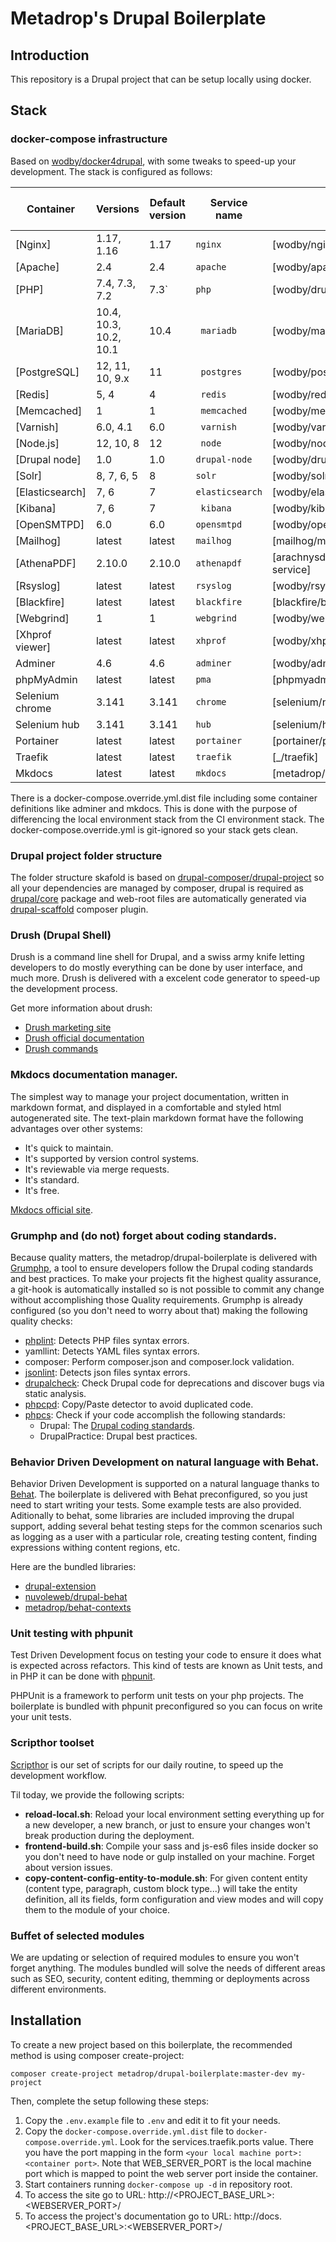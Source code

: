# Metadrop's Drupal Boilerplate

## Introduction
This repository is a Drupal project that can be setup locally using docker.

## Stack
### docker-compose infrastructure
Based on [wodby/docker4drupal](https://github.com/wodby/docker4drupal), with some tweaks to speed-up your development.
The stack is configured as follows:

| Container       | Versions               | Default version | Service name    | Image                              | Enabled by default |
| --------------  | ---------------------- | --------------- | --------------- | ---------------------------------- | ------------------ |
| [Nginx]         | 1.17, 1.16             | 1.17            | `nginx`         | [wodby/nginx]                      | ✓                  |
| [Apache]        | 2.4                    | 2.4             | `apache`        | [wodby/apache]                     |                    |
| [PHP]           | 7.4, 7.3, 7.2          | 7.3`            | `php`           | [wodby/drupal-php]                 | ✓                  |
| [MariaDB]       | 10.4, 10.3, 10.2, 10.1 | 10.4            |` mariadb`       | [wodby/mariadb]                    | ✓                  |
| [PostgreSQL]    | 12, 11, 10, 9.x        | 11              |` postgres`      | [wodby/postgres]                   |                    |
| [Redis]         | 5, 4                   | 4               |` redis`         | [wodby/redis]                      |                    |
| [Memcached]     | 1                      | 1               |` memcached`     | [wodby/memcached]                  |                    |
| [Varnish]       | 6.0, 4.1               | 6.0             |` varnish`       | [wodby/varnish]                    |                    |
| [Node.js]       | 12, 10, 8              | 12              |` node`          | [wodby/node]                       | ✓                  |
| [Drupal node]   | 1.0                    | 1.0             | `drupal-node`   | [wodby/drupal-node]                |                    |
| [Solr]          | 8, 7, 6, 5             | 8               | `solr`          | [wodby/solr]                       |                    |
| [Elasticsearch] | 7, 6                   | 7               | `elasticsearch` | [wodby/elasticsearch]              |                    |
| [Kibana]        | 7, 6                   | 7               |` kibana`        | [wodby/kibana]                     |                    |
| [OpenSMTPD]     | 6.0                    | 6.0             | `opensmtpd`     | [wodby/opensmtpd]                  |                    |
| [Mailhog]       | latest                 | latest          | `mailhog`       | [mailhog/mailhog]                  | ✓                  |
| [AthenaPDF]     | 2.10.0                 | 2.10.0          | `athenapdf`     | [arachnysdocker/athenapdf-service] |                    |
| [Rsyslog]       | latest                 | latest          | `rsyslog`       | [wodby/rsyslog]                    |                    |
| [Blackfire]     | latest                 | latest          | `blackfire`     | [blackfire/blackfire]              |                    |
| [Webgrind]      | 1                      | 1               | `webgrind`      | [wodby/webgrind]                   |                    |
| [Xhprof viewer] | latest                 | latest          | `xhprof`        | [wodby/xhprof]                     |                    |
| Adminer         | 4.6                    | 4.6             | `adminer`       | [wodby/adminer]                    | ✓                  |
| phpMyAdmin      | latest                 | latest          | `pma`           | [phpmyadmin/phpmyadmin]            |                    |
| Selenium chrome | 3.141                  | 3.141           | `chrome`        | [selenium/node-chrome]             | ✓                  |
| Selenium hub    | 3.141                  | 3.141           | `hub   `        | [selenium/hub]                     | ✓                  |
| Portainer       | latest                 | latest          | `portainer`     | [portainer/portainer]              | ✓                  |
| Traefik         | latest                 | latest          | `traefik`       | [_/traefik]                        | ✓                  |
| Mkdocs          | latest                 | latest          | `mkdocs`        | [metadrop/docker-mkdocs]           | ✓                  |

There is a docker-compose.override.yml.dist file including some container definitions like adminer and mkdocs.
This is done with the purpose of differencing the local environment stack from the CI environment stack.
The docker-compose.override.yml is git-ignored so your stack gets clean.


### Drupal project folder structure
The folder structure skafold is based on [drupal-composer/drupal-project](https://github.com/drupal-composer/drupal-project) 
so all your dependencies are managed by composer, drupal is required as [drupal/core](https://github.com/drupal/core) package 
and web-root files are automatically generated via [drupal-scaffold](https://github.com/drupal-composer/drupal-scaffold) composer plugin.

### Drush (Drupal Shell)
Drush is a command line shell for Drupal, and a swiss army knife letting developers
to do mostly everything can be done by user interface, and much more. Drush is delivered
with a excelent code generator to speed-up the development process.

Get more information about drush:
- [Drush marketing site](https://drush.org)
- [Drush official documentation](https://docs.drush.org/en/master/)
- [Drush commands](https://drushcommands.com/drush-9x/)

### Mkdocs documentation manager.
The simplest way to manage your project documentation, written in markdown format, and displayed in a comfortable and 
styled html autogenerated site.
The text-plain markdown format have the following advantages over other systems:
- It's quick to maintain.
- It's supported by version control systems.
- It's reviewable via merge requests.
- It's standard.
- It's free.

[Mkdocs official site](https://www.mkdocs.org/).
    
### Grumphp and (do not) forget about coding standards.
Because quality matters, the metadrop/drupal-boilerplate is delivered with [Grumphp](https://github.com/phpro/grumphp), 
a tool to ensure developers follow the Drupal coding standards and best practices.
To make your projects fit the highest quality assurance, a git-hook is automatically installed so is not possible to 
commit any change without accomplishing those Quality requirements.
Grumphp is already configured (so you don't need to worry about that) making the following quality checks:
- [phplint](https://github.com/overtrue/phplint): Detects PHP files syntax errors.
- yamllint: Detects YAML files syntax errors.
- composer: Perform composer.json and composer.lock validation.
- [jsonlint](https://github.com/Seldaek/jsonlint): Detects json files syntax errors.
- [drupalcheck](https://github.com/mglaman/drupal-check): Check Drupal code for deprecations and discover bugs via static analysis. 
- [phpcpd](https://github.com/sebastianbergmann/phpcpd): Copy/Paste detector to avoid duplicated code. 
- [phpcs](https://github.com/squizlabs/PHP_CodeSniffer): Check if your code accomplish the following standards:
    - Drupal: The [Drupal coding standards](https://www.drupal.org/docs/develop/standards/coding-standards).
    - DrupalPractice: Drupal best practices.

### Behavior Driven Development on natural language with Behat.
Behavior Driven Development is supported on a natural language thanks to [Behat](https://docs.behat.org/en/latest/).
The boilerplate is delivered with Behat preconfigured, so you just need to start writing your tests. Some example tests 
are also provided. Aditionally to behat, some libraries are included improving the drupal support, adding several behat
testing steps for the common scenarios such as logging as a user with a particular role, creating testing content, finding
expressions withing content regions, etc.

Here are the bundled libraries:
- [drupal-extension](https://www.drupal.org/project/drupalextension)
- [nuvoleweb/drupal-behat](https://github.com/nuvoleweb/drupal-behat)
- [metadrop/behat-contexts](https://github.com/metadrop/behat-contexts)

### Unit testing with phpunit
Test Driven Development focus on testing your code to ensure it does what is expected across refactors. This kind of 
tests are known as Unit tests, and in PHP it can be done with [phpunit](https://phpunit.de/).

PHPUnit is a framework to perform unit tests on your php projects. The boilerplate is bundled with phpunit preconfigured 
so you can focus on write your unit tests. 

### Scripthor toolset
[Scripthor](https://github.com/Metadrop/scripthor) is our set of scripts for our daily routine, to speed up the 
development workflow.

Til today, we provide the following scripts: 
- **reload-local.sh**: Reload your local environment setting everything up for a new developer, a new branch, or just
 to ensure your changes won't break production during the deployment.
- **frontend-build.sh**: Compile your sass and js-es6 files inside docker so you don't need to have node or gulp
 installed on your machine. Forget about version issues.
- **copy-content-config-entity-to-module.sh**: For given content entity (content type, paragraph, custom block type...)
will take the entity definition, all its fields, form configuration and view modes and will copy them to the module of 
your choice.

### Buffet of selected modules
We are updating or selection of required modules to ensure you won't forget anything. The modules bundled will solve 
the needs of different areas such as SEO, security, content editing, themming or deployments across different environments.

## Installation

To create a new project based on this boilerplate, the recommended method is using composer create-project:

```
composer create-project metadrop/drupal-boilerplate:master-dev my-project
```

Then, complete the setup following these steps:

1. Copy the `.env.example` file to `.env` and edit it to fit your needs.
2. Copy the `docker-compose.override.yml.dist` file to `docker-compose.override.yml`. Look for the 
services.traefik.ports value. There you have the port mapping in the form `<your local machine port>:<container port>`.
Note that WEB_SERVER_PORT is the local machine port which is mapped to point the web server port inside the container.
3. Start containers running `docker-compose up -d` in repository root.
4. To access the site go to URL: http://\<PROJECT_BASE_URL\>:\<WEBSERVER_PORT\>/
5. To access the project's documentation go to URL: http://docs.\<PROJECT_BASE_URL\>:\<WEBSERVER_PORT\>/
